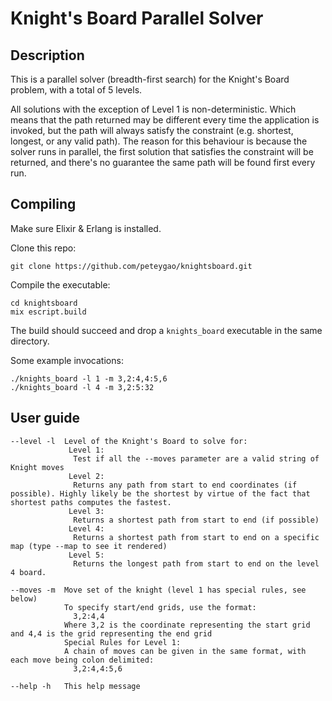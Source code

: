 # Knight's Board Parallel Solver

## Description

This is a parallel solver (breadth-first search) for the Knight's Board problem, with a total of 5 levels.

All solutions with the exception of Level 1 is non-deterministic. Which means that the path returned may be different every time the application is invoked, but the path will always satisfy the constraint (e.g. shortest, longest, or any valid path). The reason for this behaviour is because the solver runs in parallel, the first solution that satisfies the constraint will be returned, and there's no guarantee the same path will be found first every run.

## Compiling

Make sure Elixir & Erlang is installed.

Clone this repo:

`git clone https://github.com/peteygao/knightsboard.git`

Compile the executable:
```
cd knightsboard
mix escript.build
```

The build should succeed and drop a `knights_board` executable in the same directory.

Some example invocations:
```
./knights_board -l 1 -m 3,2:4,4:5,6
./knights_board -l 4 -m 3,2:5:32
```

## User guide

```
--level -l  Level of the Knight's Board to solve for:
             Level 1:
              Test if all the --moves parameter are a valid string of Knight moves
             Level 2:
              Returns any path from start to end coordinates (if possible). Highly likely be the shortest by virtue of the fact that shortest paths computes the fastest.
             Level 3:
              Returns a shortest path from start to end (if possible)
             Level 4:
              Returns a shortest path from start to end on a specific map (type --map to see it rendered)
             Level 5:
              Returns the longest path from start to end on the level 4 board.

--moves -m  Move set of the knight (level 1 has special rules, see below)
            To specify start/end grids, use the format:
              3,2:4,4
            Where 3,2 is the coordinate representing the start grid and 4,4 is the grid representing the end grid
            Special Rules for Level 1:
            A chain of moves can be given in the same format, with each move being colon delimited:
              3,2:4,4:5,6

--help -h   This help message
```
